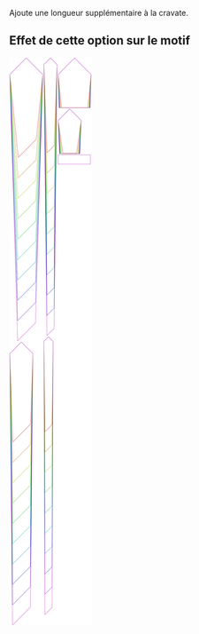 
Ajoute une longueur supplémentaire à la cravate.


## Effet de cette option sur le motif
![Cette image montre l'effet de cette option en superposant plusieurs variantes qui ont une valeur différente pour cette option](trayvon_lengthbonus_sample.svg "Effet de cette option sur le motif")